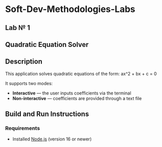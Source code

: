 # Soft-Dev-Methodologies-Labs

## Lab № 1

## Quadratic Equation Solver

## Description

This application solves quadratic equations of the form: ax^2 + bx + c = 0

It supports two modes:

- **Interactive** — the user inputs coefficients via the terminal
- **Non-interactive** — coefficients are provided through a text file

## Build and Run Instructions

### Requirements

- Installed [Node.js](https://nodejs.org/) (version 16 or newer)
